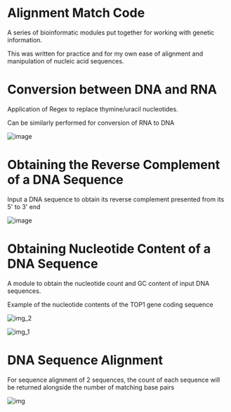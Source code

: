 # Alignment Match Code
A series of bioinformatic modules put together for working with genetic information.

This was written for practice and for my own ease of alignment and manipulation of nucleic acid sequences.

# Conversion between DNA and RNA
Application of Regex to replace thymine/uracil nucleotides.

Can be similarly performed for conversion of RNA to DNA

![image](https://user-images.githubusercontent.com/61132301/136768216-273aaf8e-acd7-4833-b9ad-6c8d7ec0a9ad.png)


# Obtaining the Reverse Complement of a DNA Sequence

Input a DNA sequence to obtain its reverse complement presented from its 5' to 3' end

![image](https://user-images.githubusercontent.com/61132301/136768037-0e416fc2-4c03-464c-b58b-00e8d44636ad.png)


# Obtaining Nucleotide Content of a DNA Sequence

A module to obtain the nucleotide count and GC content of input DNA sequences.

Example of the nucleotide contents of the TOP1 gene coding sequence

![img_2](https://user-images.githubusercontent.com/61132301/136767906-25fc8102-877e-43f4-9754-979bd2c5d93a.png)

![img_1](https://user-images.githubusercontent.com/61132301/136767880-24707b78-e0d8-4620-9b91-a1ea7bd3e307.png)


# DNA Sequence Alignment

For sequence alignment of 2 sequences, the count of each sequence will be returned alongside the number of matching base pairs

![img](https://user-images.githubusercontent.com/61132301/136767948-70052196-b6a3-4b4e-9370-dc74f070f97b.png)
